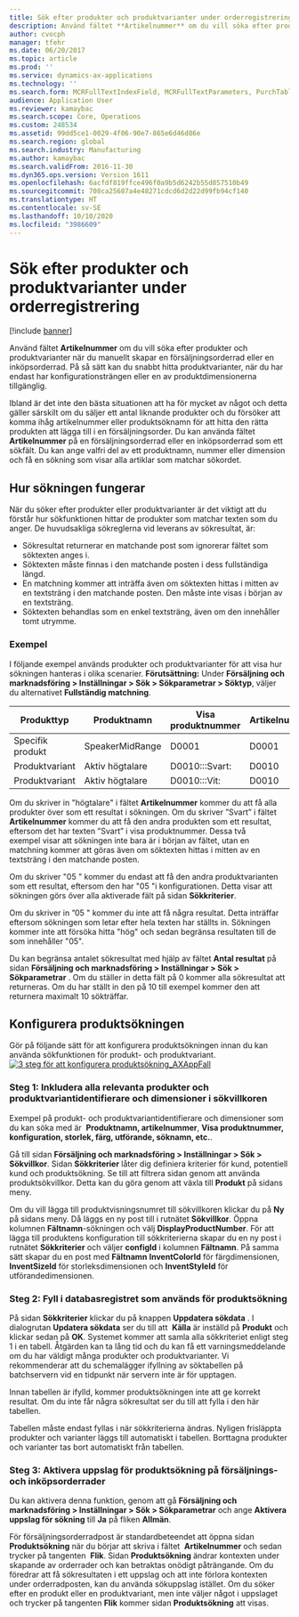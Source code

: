 ```yaml
---
title: Sök efter produkter och produktvarianter under orderregistrering
description: Använd fältet **Artikelnummer** om du vill söka efter produkter och produktvarianter när du manuellt skapar en försäljningsorderrad eller en inköpsorderrad. På så sätt kan du snabbt hitta produktvarianter, när du har endast har konfigurationsträngen eller en av produktdimensionerna tillgänglig.
author: cvocph
manager: tfehr
ms.date: 06/20/2017
ms.topic: article
ms.prod: ''
ms.service: dynamics-ax-applications
ms.technology: ''
ms.search.form: MCRFullTextIndexField, MCRFullTextParameters, PurchTable, SalesTable
audience: Application User
ms.reviewer: kamaybac
ms.search.scope: Core, Operations
ms.custom: 248534
ms.assetid: 99dd5ce1-0029-4f06-90e7-865e6d46d86e
ms.search.region: global
ms.search.industry: Manufacturing
ms.author: kamaybac
ms.search.validFrom: 2016-11-30
ms.dyn365.ops.version: Version 1611
ms.openlocfilehash: 6acfdf819ffce496f0a9b5d6242b55d857510b49
ms.sourcegitcommit: 708ca25687a4e48271cdcd6d2d22d99fb94cf140
ms.translationtype: HT
ms.contentlocale: sv-SE
ms.lasthandoff: 10/10/2020
ms.locfileid: "3986609"
---
```

# <a name="search-for-products-and-product-variants-during-order-entry"></a>Sök efter produkter och produktvarianter under orderregistrering

[!include [banner](../includes/banner.md)]

Använd fältet **Artikelnummer** om du vill söka efter produkter och produktvarianter när du manuellt skapar en försäljningsorderrad eller en inköpsorderrad.  På så sätt kan du snabbt hitta produktvarianter, när du har endast har konfigurationsträngen eller en av produktdimensionerna tillgänglig.

Ibland är det inte den bästa situationen att ha för mycket av något och detta gäller särskilt om du säljer ett antal liknande produkter och du försöker att komma ihåg artikelnummer eller produktsöknamn för att hitta den rätta produkten att lägga till i en försäljningsorder. Du kan använda fältet **Artikelnummer** på en försäljningsorderrad eller en inköpsorderrad som ett sökfält. Du kan ange valfri del av ett produktnamn, nummer eller dimension och få en sökning som visar alla artiklar som matchar sökordet.

## <a name="how-searchworks"></a>Hur sökningen fungerar
När du söker efter produkter eller produktvarianter är det viktigt att du förstår hur sökfunktionen hittar de produkter som matchar texten som du anger. De huvudsakliga sökreglerna vid leverans av sökresultat, är:

-   Sökresultat returnerar en matchande post som ignorerar fältet som söktexten anges i.
-   Söktexten måste finnas i den matchande posten i dess fullständiga längd.
-   En matchning kommer att inträffa även om söktexten hittas i mitten av en textsträng i den matchande posten. Den måste inte visas i början av en textsträng.
-   Söktexten behandlas som en enkel textsträng, även om den innehåller tomt utrymme.

### <a name="examples"></a>Exempel

I följande exempel används produkter och produktvarianter för att visa hur sökningen hanteras i olika scenarier. **Förutsättning:** Under **Försäljning och marknadsföring &gt; Inställningar &gt; Sök &gt; Sökparametrar &gt; Söktyp**, väljer du alternativet **Fullständig matchning**.

| Produkttyp     | Produktnamn    | Visa produktnummer | Artikelnummer | Inställningar |
|------------------|-----------------|------------------------|-------------|---------------|
| Specifik produkt | SpeakerMidRange | D0001                  | D0001       | Inte tillämpligt            |
| Produktvariant  | Aktiv högtalare  | D0010:::Svart:         | D0010       | 000005        |
| Produktvariant  | Aktiv högtalare  | D0010:::Vit:         | D0010       | Vit         |

Om du skriver in "högtalare" i fältet **Artikelnummer** kommer du att få alla produkter över som ett resultat i sökningen. Om du skriver ”Svart” i fältet **Artikelnummer** kommer du att få den andra produkten som ett resultat, eftersom det har texten ”Svart” i visa produktnummer. Dessa två exempel visar att sökningen inte bara är i början av fältet, utan en matchning kommer att göras även om söktexten hittas i mitten av en textsträng i den matchande posten.  

Om du skriver "05 " kommer du endast att få den andra produktvarianten som ett resultat, eftersom den har "05 "i konfigurationen. Detta visar att sökningen görs över alla aktiverade fält på sidan **Sökkriterier**.  

Om du skriver in ”05 " kommer du inte att få några resultat. Detta inträffar eftersom sökningen som letar efter hela texten har ställts in. Sökningen kommer inte att försöka hitta "hög" och sedan begränsa resultaten till de som innehåller "05".  

Du kan begränsa antalet sökresultat med hjälp av fältet **Antal resultat** på sidan **Försäljning och marknadsföring &gt; Inställningar &gt; Sök &gt; Sökparametrar** . Om du ställer in detta fält på 0 kommer alla sökresultat att returneras. Om du har ställt in den på 10 till exempel kommer den att returnera maximalt 10 sökträffar.

## <a name="configure-the-productsearch"></a>Konfigurera produktsökningen
Gör på följande sätt för att konfigurera produktsökningen innan du kan använda sökfunktionen för produkt- och produktvariant. [![3 steg för att konfigurera produktsökning\_AXAppFall](./media/3-steps-to-configure-product-search_axappfall.png)](./media/3-steps-to-configure-product-search_axappfall.png)

### <a name="step-1include-all-the-relevant-product-and-product-variant-identifiers-and-dimensions-in-the-search-criteria"></a>Steg 1: Inkludera alla relevanta produkter och produktvariantidentifierare och dimensioner i sökvillkoren

Exempel på produkt- och produktvariantidentifierare och dimensioner som du kan söka med är  **Produktnamn, artikelnummer**, **Visa produktnummer, konfiguration, storlek, färg, utförande, söknamn, etc.**.  

Gå till sidan **Försäljning och marknadsföring &gt; Inställningar &gt; Sök &gt; Sökvillkor**. Sidan **Sökkriterier** låter dig definiera kriterier för kund, potentiell kund och produktsökning. Se till att filtrera sidan genom att använda produktsökvillkor. Detta kan du göra genom att växla till **Produkt** på sidans meny.  

Om du vill lägga till produktvisningsnumret till sökvillkoren klickar du på **Ny** på sidans meny. Då läggs en ny post till i rutnätet **Sökvillkor**. Öppna kolumnen **Fältnamn**-sökningen och välj **DisplayProductNumber**. För att lägga till produktens konfiguration till sökkriterierna skapar du en ny post i rutnätet **Sökkriterier** och väljer **configId** i kolumnen **Fältnamn**. På samma sätt skapar du en post med **Fältnamn** **InventColorId** för färgdimensionen, **InventSizeId** för storleksdimensionen och **InventStyleId** för utförandedimensionen.

### <a name="step-2-populate-the-database-table-that-is-used-for-product-search"></a>Steg 2: Fyll i databasregistret som används för produktsökning

På sidan **Sökkriterier** klickar du på knappen **Uppdatera sökdata** . I dialogrutan **Updatera sökdata** ser du till att  **Källa** är inställd på **Produkt** och klickar sedan på **OK**. Systemet kommer att samla alla sökkriteriet enligt steg 1 i en tabell. Åtgärden kan ta lång tid och du kan få ett varningsmeddelande om du har väldigt många produkter och produktvarianter. Vi rekommenderar att du schemalägger ifyllning av söktabellen på batchservern vid en tidpunkt när servern inte är för upptagen.  

Innan tabellen är ifylld, kommer produktsökningen inte att ge korrekt resultat. Om du inte får några sökresultat ser du till att fylla i den här tabellen.  

Tabellen måste endast fyllas i när sökkriterierna ändras. Nyligen frisläppta produkter och varianter läggs till automatiskt i tabellen. Borttagna produkter och varianter tas bort automatiskt från tabellen.

### <a name="step-3-enable-the-lookup-for-product-search-on-sales-and-purchase-order-lines"></a>Steg 3: Aktivera uppslag för produktsökning på försäljnings- och inköpsorderrader

Du kan aktivera denna funktion, genom att gå **Försäljning och marknadsföring &gt; Inställningar &gt; Sök &gt; Sökparametrar** och ange **Aktivera uppslag för sökning** till **Ja** på fliken **Allmän**.  

För försäljningsorderradpost är standardbeteendet att öppna sidan **Produktsökning** när du börjar att skriva i fältet  **Artikelnummer** och sedan trycker på tangenten  **Flik**. Sidan **Produktsökning** ändrar kontexten under skapande av orderrader och kan betraktas onödigt påträngande. Om du föredrar att få sökresultaten i ett uppslag och att inte förlora kontexten under orderradposten, kan du använda sökuppslag istället. Om du söker efter en produkt eller en produktvariant, men inte väljer något i uppslaget och trycker på tangenten **Flik** kommer sidan **Produktsökning** att visas.



